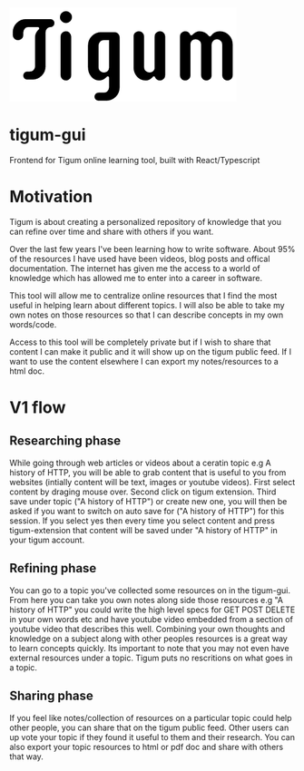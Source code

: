 ![alt text](https://github.com/bbsmithy/tigum-gui/blob/master/src/logo.png)


# tigum-gui

Frontend for Tigum online learning tool, built with React/Typescript


# Motivation

Tigum is about creating a personalized repository of knowledge that you can refine over time and share with others if you want.

Over the last few years I've been learning how to write software. About 95% of the resources I have used have been videos, blog posts and offical documentation. The internet has given me the access to a world of knowledge which has allowed me to enter into a career in software.

This tool will allow me to centralize online resources that I find the most useful in helping learn about different topics. I will also be able to take my own notes on those resources so that I can describe concepts in my own words/code.

Access to this tool will be completely private but if I wish to share that content I can make it public and it will show up on the tigum public feed. If I want to use the content elsewhere I can export my notes/resources to a html doc.

# V1 flow

## Researching phase
While going through web articles or videos about a ceratin topic e.g A history of HTTP, you will be able to grab content that is useful to you from websites (intially content will be text, images or youtube videos). First select content by draging mouse over. Second click on tigum extension. Third save under topic ("A history of HTTP") or create new one, you will then be asked if you want to switch on auto save for ("A history of HTTP") for this session. If you select yes then every time you select content and press tigum-extension that content will be saved under "A history of HTTP" in your tigum account.

## Refining phase
You can go to a topic you've collected some resources on in the tigum-gui. From here you can take you own notes along side those resources e.g "A history of HTTP" you could write the high level specs for GET POST DELETE in your own words etc and have youtube video embedded from a section of youtube video that describes this well. Combining your own thoughts and knowledge on a subject along with other peoples resources is a great way to learn concepts quickly. Its important to note that you may not even have external resources under a topic. Tigum puts no rescritions on what goes in a topic.

## Sharing phase
If you feel like notes/collection of resources on a particular topic could help other people, you can share that on the tigum public feed. Other users can up vote your topic if they found it useful to them and their research. You can also export your topic resources to html or pdf doc and share with others that way.
